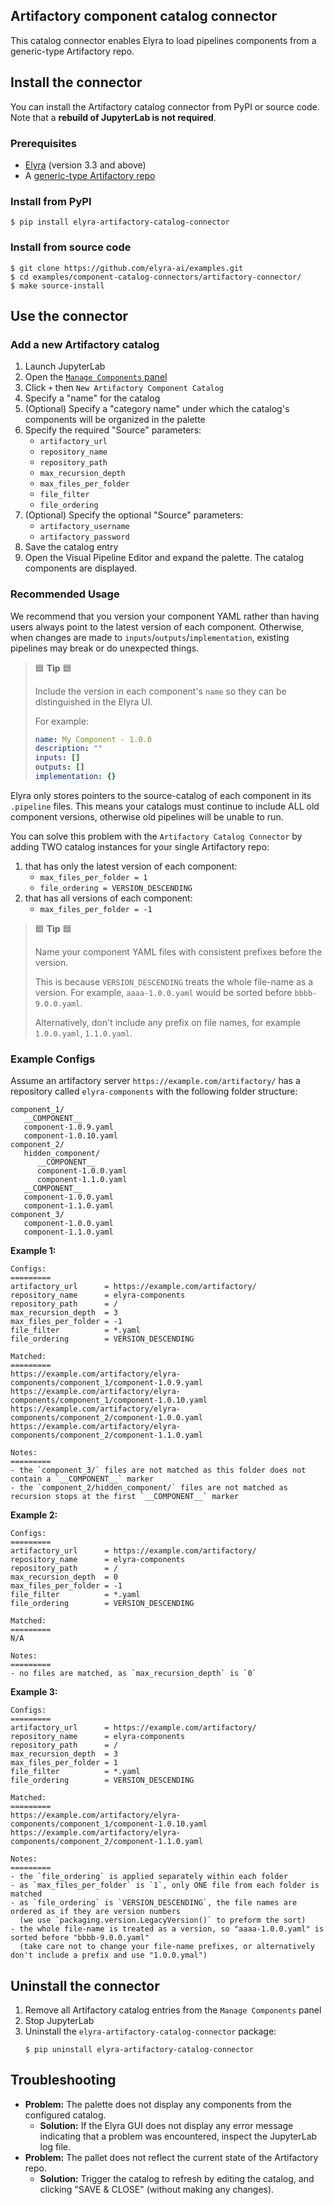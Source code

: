 ## Artifactory component catalog connector

This catalog connector enables Elyra to load pipelines components from a generic-type Artifactory repo.

## Install the connector

You can install the Artifactory catalog connector from PyPI or source code. Note that a **rebuild of JupyterLab is not required**.

### Prerequisites

- [Elyra](https://elyra.readthedocs.io/en/stable/getting_started/installation.html) (version 3.3 and above)
- A [generic-type Artifactory repo](https://www.jfrog.com/confluence/display/JFROG/Repository+Management#RepositoryManagement-GenericRepositories)

### Install from PyPI

  ```
  $ pip install elyra-artifactory-catalog-connector
  ```

### Install from source code

   ```
   $ git clone https://github.com/elyra-ai/examples.git
   $ cd examples/component-catalog-connectors/artifactory-connector/
   $ make source-install
   ```

## Use the connector

### Add a new Artifactory catalog

1. Launch JupyterLab
2. Open the  [`Manage Components` panel](https://elyra.readthedocs.io/en/stable/user_guide/pipeline-components.html#managing-custom-components-using-the-jupyterlab-ui)
3. Click `+` then `New Artifactory Component Catalog`
4. Specify a "name" for the catalog
5. (Optional) Specify a "category name" under which the catalog's components will be organized in the palette
6. Specify the required "Source" parameters:
    - `artifactory_url`
    - `repository_name`
    - `repository_path`
    - `max_recursion_depth`
    - `max_files_per_folder`
    - `file_filter`
    - `file_ordering`
7. (Optional) Specify the optional "Source" parameters:
    - `artifactory_username`
    - `artifactory_password`
8. Save the catalog entry
9. Open the Visual Pipeline Editor and expand the palette. The catalog components are displayed.

### Recommended Usage

We recommend that you version your component YAML rather than having users always point to the latest version of each component.
Otherwise, when changes are made to `inputs`/`outputs`/`implementation`, existing pipelines may break or do unexpected things.

> 🟦 __Tip__ 🟦
>
> Include the version in each component's `name` so they can be distinguished in the Elyra UI.
>
> For example:
> ```yaml
> name: My Component - 1.0.0
> description: ""
> inputs: []
> outputs: []
> implementation: {}
> ```

Elyra only stores pointers to the source-catalog of each component in its `.pipeline` files.
This means your catalogs must continue to include ALL old component versions, otherwise old pipelines will be unable to run.

You can solve this problem with the `Artifactory Catalog Connector` by adding TWO catalog instances for your single Artifactory repo:

1. that has only the latest version of each component:
    - `max_files_per_folder = 1`
    - `file_ordering = VERSION_DESCENDING`
2. that has all versions of each component:
    - `max_files_per_folder = -1`

> 🟦 __Tip__ 🟦
>
> Name your component YAML files with consistent prefixes before the version.
> 
> This is because `VERSION_DESCENDING` treats the whole file-name as a version.
> For example, `aaaa-1.0.0.yaml` would be sorted before `bbbb-9.0.0.yaml`.
>
> Alternatively, don't include any prefix on file names, for example `1.0.0.yaml`, `1.1.0.yaml`.


### Example Configs

Assume an artifactory server `https://example.com/artifactory/` has a repository called `elyra-components` 
with the following folder structure:

```
component_1/
   __COMPONENT__
   component-1.0.9.yaml
   component-1.0.10.yaml
component_2/
   hidden_component/
      __COMPONENT__
      component-1.0.0.yaml
      component-1.1.0.yaml
   __COMPONENT__
   component-1.0.0.yaml
   component-1.1.0.yaml
component_3/
   component-1.0.0.yaml
   component-1.1.0.yaml
```

__Example 1:__

```
Configs:
=========
artifactory_url      = https://example.com/artifactory/
repository_name      = elyra-components
repository_path      = /
max_recursion_depth  = 3
max_files_per_folder = -1
file_filter          = *.yaml
file_ordering        = VERSION_DESCENDING

Matched:
=========
https://example.com/artifactory/elyra-components/component_1/component-1.0.9.yaml
https://example.com/artifactory/elyra-components/component_1/component-1.0.10.yaml
https://example.com/artifactory/elyra-components/component_2/component-1.0.0.yaml
https://example.com/artifactory/elyra-components/component_2/component-1.1.0.yaml

Notes:
=========
- the `component_3/` files are not matched as this folder does not contain a `__COMPONENT__` marker
- the `component_2/hidden_component/` files are not matched as recursion stops at the first `__COMPONENT__` marker
```

__Example 2:__

```
Configs:
=========
artifactory_url      = https://example.com/artifactory/
repository_name      = elyra-components
repository_path      = /
max_recursion_depth  = 0
max_files_per_folder = -1
file_filter          = *.yaml
file_ordering        = VERSION_DESCENDING

Matched:
=========
N/A

Notes:
=========
- no files are matched, as `max_recursion_depth` is `0`
```

__Example 3:__

```
Configs:
=========
artifactory_url      = https://example.com/artifactory/
repository_name      = elyra-components
repository_path      = /
max_recursion_depth  = 3
max_files_per_folder = 1
file_filter          = *.yaml
file_ordering        = VERSION_DESCENDING

Matched:
=========
https://example.com/artifactory/elyra-components/component_1/component-1.0.10.yaml
https://example.com/artifactory/elyra-components/component_2/component-1.1.0.yaml

Notes:
=========
- the `file_ordering` is applied separately within each folder
- as `max_files_per_folder` is `1`, only ONE file from each folder is matched 
- as `file_ordering` is `VERSION_DESCENDING`, the file names are ordered as if they are version numbers
  (we use `packaging.version.LegacyVersion()` to preform the sort)
- the whole file-name is treated as a version, so "aaaa-1.0.0.yaml" is sorted before "bbbb-9.0.0.yaml"
  (take care not to change your file-name prefixes, or alternatively don't include a prefix and use "1.0.0.ymal")
```

## Uninstall the connector

1. Remove all Artifactory catalog entries from the `Manage Components` panel
2. Stop JupyterLab
3. Uninstall the `elyra-artifactory-catalog-connector` package:
   ```
   $ pip uninstall elyra-artifactory-catalog-connector
   ```

## Troubleshooting

- __Problem:__ The palette does not display any components from the configured catalog.
   - __Solution:__ If the Elyra GUI does not display any error message indicating that a problem was encountered, inspect the JupyterLab log file.
- __Problem:__ The pallet does not reflect the current state of the Artifactory repo.
   - __Solution:__ Trigger the catalog to refresh by editing the catalog, and clicking "SAVE & CLOSE" (without making any changes).
